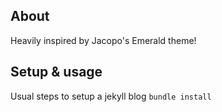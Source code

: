 ## About

Heavily inspired by Jacopo's Emerald theme!

## Setup & usage
Usual steps to setup a jekyll blog
`bundle install`
